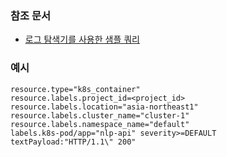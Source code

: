 ### 참조 문서

- [로그 탐색기를 사용한 샘플 쿼리](https://cloud.google.com/logging/docs/view/query-library-preview?hl=ko#kubernetes-filters)



### 예시

```
resource.type="k8s_container"
resource.labels.project_id=<project_id>
resource.labels.location="asia-northeast1"
resource.labels.cluster_name="cluster-1"
resource.labels.namespace_name="default"
labels.k8s-pod/app="nlp-api" severity>=DEFAULT
textPayload:"HTTP/1.1\" 200"
```


